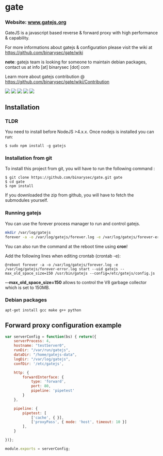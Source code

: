 gate
====
### Website: www.gatejs.org
GateJS is a javascript based reverse &amp; forward proxy with high
performance &amp; capability.

For more informations about gatejs & configuration please visit the wiki at https://github.com/binarysec/gate/wiki

**note**: gatejs team is looking for someone to maintain debian packages, contact us at info [at] binarysec [dot] com

Learn more about gatejs contribution @ https://github.com/binarysec/gate/wiki/Contribution

[![][travis-build-img]][travis-build-url]
[![][gt-issues]][gt-issues]
[![][gt-forks]][gt-forks]
[![][gt-stars]][gt-stars]
[![][gt-licence]][gt-licence]

## Installation

### TLDR

You need to install before NodeJS >4.x.x. Once nodejs is installed you can run:

	$ sudo npm install -g gatejs

### Installation from git
To install this project from git, you will have to run the following command :

	$ git clone https://github.com/binarysec/gate.git gate
	$ cd gate
	$ npm install

If you downloaded the zip from github, you will have to fetch the submodules
yourself.

### Running gatejs
You can use the forever process manager to run and control gatejs.

```bash
mkdir /var/log/gatejs
forever -a -o /var/log/gatejs/forever.log -e /var/log/gatejs/forever-error.log start --uid gatejs --max_old_space_size=150 /usr/bin/gatejs --config=/etc/gatejs/config.js
```

You can also run the command at the reboot time using **cron**!

Add the following lines when editing crontab (crontab -e):
```
@reboot forever -a -o /var/log/gatejs/forever.log -e /var/log/gatejs/forever-error.log start --uid gatejs --max_old_space_size=150 /usr/bin/gatejs --config=/etc/gatejs/config.js
```

**--max_old_space_size=150** allows to control the V8 garbage collector which is set to 150MB.

### Debian packages
```bash
apt-get install gcc make g++ python
```

## Forward proxy configuration example
```js
var serverConfig = function(bs) { return({
    serverProcess: 4,
    hostname: "testServer0",
    runDir: "/var/run/gatejs",
    dataDir: "/home/gatejs-data",
    logDir: "/var/log/gatejs",
    confDir: '/etc/gatejs',

    http: {
        forwardInterface: {
            type: 'forward',
            port: 80,
            pipeline: 'pipetest'
        }
    },

    pipeline: {
        pipetest: [
            ['cache', { }],
            ['proxyPass', { mode: 'host', timeout: 10 }]
        ],
    }

})};

module.exports = serverConfig;
```

[travis-build-img]: https://secure.travis-ci.org/binarysec/gate.png
[travis-build-url]: http://travis-ci.org/binarysec/gate
[gt-issues]: https://img.shields.io/github/issues/binarysec/gate.svg
[gt-forks]: https://img.shields.io/github/forks/binarysec/gate.svg
[gt-stars]: https://img.shields.io/github/stars/binarysec/gate.svg
[gt-licence]: https://img.shields.io/badge/license-GPLv3-blue.svg
